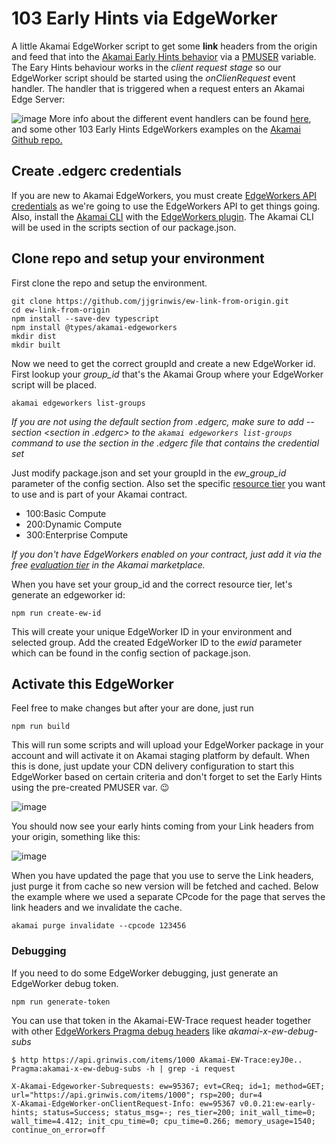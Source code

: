 # 103 Early Hints via EdgeWorker

A little Akamai EdgeWorker script to get some **link** headers from the origin and feed that into the [Akamai Early Hints behavior](https://techdocs.akamai.com/property-mgr/docs/early-hints) via a [PMUSER](https://techdocs.akamai.com/property-mgr/docs/user-defined-vars) variable.
The Eary Hints behaviour works in the *client request stage* so our EdgeWorker script should be started using the *onClienRequest* event handler. The handler that is triggered when a request enters an Akamai Edge Server:

![image](https://github.com/user-attachments/assets/9f50d754-1b6c-4bb3-8bd7-12f12fb5e030)
More info about the different event handlers can be found [here](https://techdocs.akamai.com/edgeworkers/docs/event-handler-functions), and some other 103 Early Hints EdgeWorkers examples on the [Akamai Github repo.](https://github.com/akamai/edgeworkers-examples/tree/master/edgecompute/examples/103-early-hints)

## Create .edgerc credentials
If you are new to Akamai EdgeWorkers, you must create [EdgeWorkers API credentials](https://techdocs.akamai.com/edgeworkers/reference/api-get-started) as we're going to use the EdgeWorkers API to get things going.
Also, install the [Akamai CLI](https://techdocs.akamai.com/developer/docs/about-clis) with the [EdgeWorkers plugin](https://techdocs.akamai.com/edgeworkers/docs/akamai-cli). The Akamai CLI will be used in the scripts section of our package.json.

## Clone repo and setup your environment
First clone the repo and setup the environment.
```
git clone https://github.com/jjgrinwis/ew-link-from-origin.git
cd ew-link-from-origin
npm install --save-dev typescript
npm install @types/akamai-edgeworkers
mkdir dist
mkdir built
```
Now we need to get the correct groupId and create a new EdgeWorker id. <br>
First lookup your *group_id* that's the Akamai Group where your EdgeWorker script will be placed.<br> 

```
akamai edgeworkers list-groups
```
*If you are not using the default section from .edgerc, make sure to add --section <section in .edgerc> to the ```akamai edgeworkers list-groups``` command to use the section in the .edgerc file that contains the credential set*

Just modify package.json and set your groupId in the *ew_group_id* parameter of the config section. Also set the specific [resource tier](https://techdocs.akamai.com/edgeworkers/docs/resource-tier-limitations) you want to use and is part of your Akamai contract.

- 100:Basic Compute
- 200:Dynamic Compute
- 300:Enterprise Compute

*If you don't have EdgeWorkers enabled on your contract, just add it via the free [evaluation tier](https://techdocs.akamai.com/edgeworkers/docs/add-edgeworkers-to-contract) in the Akamai marketplace.*


When you have set your group_id and the correct resource tier, let's generate an edgeworker id:
```
npm run create-ew-id
```
This will create your unique EdgeWorker ID in your environment and selected group. Add the created EdgeWorker ID to the *ewid* parameter which can be found in the config section of package.json.

## Activate this EdgeWorker
Feel free to make changes but after your are done, just run 
```
npm run build
```
This will run some scripts and will upload your EdgeWorker package in your account and will activate it on Akamai staging platform by default.
When this is done, just update your CDN delivery configuration to start this EdgeWorker based on certain criteria and don't forget to set the Early Hints using the pre-created PMUSER var. :wink:

![image](https://github.com/user-attachments/assets/58466b1b-9eaa-4548-8726-4a550b503de2)

You should now see your early hints coming from your Link headers from your origin, something like this:

![image](https://github.com/user-attachments/assets/35ce6363-2ba7-41c2-a037-43bdd67e0b33)

When you have updated the page that you use to serve the Link headers, just purge it from cache so new version will be fetched and cached. Below the example where we used a separate CPcode for the page that serves the link headers and we invalidate the cache.
```
akamai purge invalidate --cpcode 123456
```
### Debugging
If you need to do some EdgeWorker debugging, just generate an EdgeWorker debug token.
```
npm run generate-token
```
You can use that token in the Akamai-EW-Trace request header together with other [EdgeWorkers Pragma debug headers](https://techdocs.akamai.com/edgeworkers/docs/enable-enhanced-debug-headers) like *akamai-x-ew-debug-subs* 
```
$ http https://api.grinwis.com/items/1000 Akamai-EW-Trace:eyJ0e.. Pragma:akamai-x-ew-debug-subs -h | grep -i request

X-Akamai-Edgeworker-Subrequests: ew=95367; evt=CReq; id=1; method=GET; url="https://api.grinwis.com/items/1000"; rsp=200; dur=4
X-Akamai-EdgeWorker-onClientRequest-Info: ew=95367 v0.0.21:ew-early-hints; status=Success; status_msg=-; res_tier=200; init_wall_time=0; wall_time=4.412; init_cpu_time=0; cpu_time=0.266; memory_usage=1540; continue_on_error=off
```
